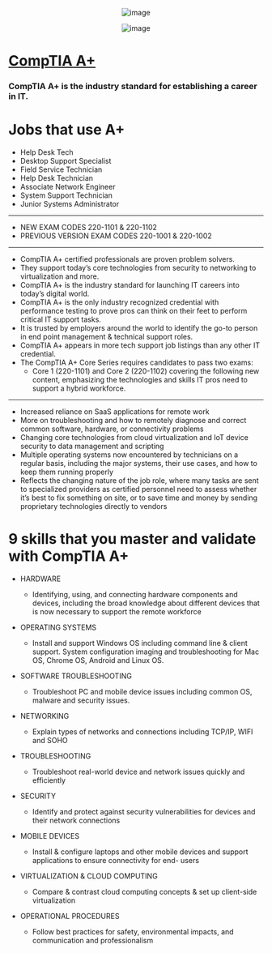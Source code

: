 <div align="center">

![image](https://user-images.githubusercontent.com/51442719/166117220-a0886c3d-7dce-405b-98e8-579198b0b3fb.png)

![image](https://user-images.githubusercontent.com/51442719/166117208-51403717-f697-4558-ba3e-7500774bb7ae.png)

</div>

# [CompTIA A+](https://www.comptia.org/certifications/a)
### CompTIA A+ is the industry standard for establishing a career in IT.

# Jobs that use A+
- Help Desk Tech
- Desktop Support Specialist
- Field Service Technician
- Help Desk Technician
- Associate Network Engineer
- System Support Technician
- Junior Systems Administrator
 
 
 ---

- NEW EXAM CODES 220-1101 & 220-1102
- PREVIOUS VERSION EXAM CODES 220-1001 & 220-1002

---

- CompTIA A+ certified professionals are proven problem solvers. 
- They support today’s core technologies from security to networking to virtualization and more. 
- CompTIA A+ is the industry standard for launching IT careers into today’s digital world.
- CompTIA A+ is the only industry recognized credential with performance testing to prove pros can think on their feet to perform critical IT support tasks. 
- It is trusted by employers around the world to identify the go-to person in end point management & technical support roles. 
- CompTIA A+ appears in more tech support job listings than any other IT credential.
- The CompTIA A+ Core Series requires candidates to pass two exams: 
  - Core 1 (220-1101) and Core 2 (220-1102) covering the following new content, emphasizing the technologies and skills IT pros need to support a hybrid workforce.

---

- Increased reliance on SaaS applications for remote work
- More on troubleshooting and how to remotely diagnose and correct common software, hardware, or connectivity problems
- Changing core technologies from cloud virtualization and IoT device security to data management and scripting
- Multiple operating systems now encountered by technicians on a regular basis, including the major systems, their use cases, and how to keep them running properly
- Reflects the changing nature of the job role, where many tasks are sent to specialized providers as certified personnel need to assess whether it’s best to fix something on site, or to save time and money by sending proprietary technologies directly to vendors

# 9 skills that you master and validate with CompTIA A+

- HARDWARE
  - Identifying, using, and connecting hardware components and devices, including the broad knowledge about different devices that is now necessary to support the remote workforce

- OPERATING SYSTEMS
  - Install and support Windows OS including command line & client support. System configuration imaging and troubleshooting for Mac OS, Chrome OS, Android and Linux OS.

- SOFTWARE TROUBLESHOOTING
  - Troubleshoot PC and mobile device issues including common OS, malware and security issues.

- NETWORKING
  - Explain types of networks and connections including TCP/IP, WIFI and SOHO

- TROUBLESHOOTING
  - Troubleshoot real-world device and network issues quickly and efficiently

- SECURITY
  - Identify and protect against security vulnerabilities for devices and their network connections

- MOBILE DEVICES
  - Install & configure laptops and other mobile devices and support applications to ensure connectivity for end- users

- VIRTUALIZATION & CLOUD COMPUTING
  - Compare & contrast cloud computing concepts & set up client-side virtualization

- OPERATIONAL PROCEDURES
  - Follow best practices for safety, environmental impacts, and communication and professionalism 
